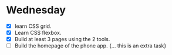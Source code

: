 # Wednesday

- [x] learn CSS grid.
- [x] Learn CSS flexbox.
- [x] Build at least 3 pages using the 2 tools.
- [ ] Build the homepage of the phone app. {... this is an extra task}